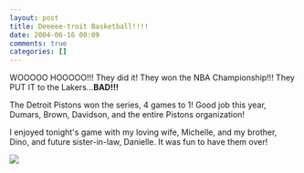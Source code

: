```yaml
---
layout: post
title: Deeeee-troit Basketball!!!!
date: 2004-06-16 00:09
comments: true
categories: []
---
```

WOOOOO HOOOOO!!! They did it! They won the NBA Championship!!! They PUT IT to the Lakers...<b>BAD!!!</B>

The Detroit Pistons won the series, 4 games to 1! Good job this year, Dumars, Brown, Davidson, and the entire Pistons organization!

I enjoyed tonight's game with my loving wife, Michelle, and my brother, Dino, and future sister-in-law, Danielle. It was fun to have them over!

<img src="http://scottrouvalis.com/archives/ben2.jpg" border="0">
